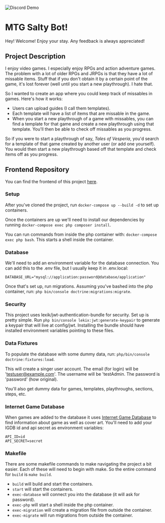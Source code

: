 ![Discord Demo](https://media.giphy.com/media/Czh8NVhMLdp1gxNnSm/giphy.gif)

# MTG Salty Bot!
Hey! Welcome! Enjoy your stay. Any feedback is always appreciated! 

## Project Description
I enjoy video games. I especially enjoy RPGs and action adventure games. The problem with a lot of older RPGs and JRPGs
is that they have a lot of missable items. Stuff that if you don't obtain it by a certain point of the game, it's lost
forever (well until you start a new playthrough). I hate that. 

So I wanted to create an app where you could keep track of missables in games. Here's how it works:

- Users can upload guides (I call them templates).
- Each template will have a list of items that are missable in the game.
- When you start a new playthrough of a game with missables, you can find a template for that game and create a new
playthrough using that template. You'll then be able to check off missables as you progress.
  
So if you were to start a playthrough of say, *Tales of Vesperia*, you'd search for a template of that game created by
another user (or add one yourself). You would then start a new playthrough based off that template and check items off
as you progress.

## Frontend Repository
You can find the frontend of this project [here](https://github.com/masonmiller11/missables_tracker-frontend). 

### Setup
 
After you've cloned the project, run ```docker-compose up --build -d``` to set up containers.

Once the containers are up we'll need to install our dependencies by running 
```docker-compose exec php composer install```.

You can run commands from inside the php container with: ```docker-compose exec php bash```. This starts a shell inside 
the container.

### Database

We'll need to add an environment variable for the database connection. You can add this to the .env file, but I usually
keep it in .env.local: 

```DATABASE_URL="mysql://application:password@database/application"```

Once that's set up, run migrations. Assuming you've bashed into the php container, 
run: ```php bin/console doctrine:migrations:migrate```.

### Security

This project uses lexik/jwt-authentication-bundle for security. Set up is pretty simple.
Run ```php bin/console lekix:jwt:generate-keypair``` to generate a keypair that will live at config/jwt. Installing the
bundle should have installed environment variables pointing to these files. 

### Data Fixtures

To populate the database with some dummy data, run: ```php/bin/console doctrine:fixtures:load```.

This will create a singer user account. The email (for login) will be 'testuser@example.com'. The username will be 
'testAdmin. The password is 'password' (how original).

You'll also get dummy data for games, templates, playthroughs, sections, steps, etc.

### Internet Game Database

When games are added to the database it uses [Internet Game Database](https://www.igdb.com/discover) to find information
about game as well as cover art. You'll need to add your IGDB id and api secret as environment variables:

```
API_ID=id
API_SECRET=secret
```

### Makefile

There are some makefile commands to make navigating the project a bit easier. Each of these will need to begin with 
make. So the entire command for ```build``` is ```make build```. 

- ```build``` will build and start the containers.
- ```start``` will start the containers.
- ```exec-database``` will connect you into the database (it will ask for password).
- ```exec-php``` will start a shell inside the php container.
- ```exec-migration``` will create a migration file from outside the container.
- ```exec-migrate``` will run migrations from outside the container.
